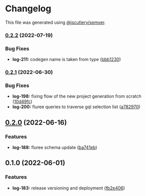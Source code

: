 # Changelog

This file was generated using [@jscutlery/semver](https://github.com/jscutlery/semver).

### [0.2.2](https://github.com/ikigai-github/logosphere/compare/decorators-0.2.1...decorators-0.2.2) (2022-07-19)

### Bug Fixes

- **log-211:** codegen name is taken from type ([bbb1230](https://github.com/ikigai-github/logosphere/commit/bbb1230065cc114376d569a51f6e8d81bc55ce06))

### [0.2.1](https://github.com/ikigai-github/logosphere/compare/decorators-0.2.0...decorators-0.2.1) (2022-06-30)

### Bug Fixes

- **log-198:** fixing flow of the new project generation from scratch ([10d49fc](https://github.com/ikigai-github/logosphere/commit/10d49fc30ab6c30fe9fde293a269e2f67a5f2a6c))
- **log-200:** fluree queries to traverse gql selection list ([a782970](https://github.com/ikigai-github/logosphere/commit/a7829709ebfa6a01c4766120426ee2de26fcf655))

## [0.2.0](https://github.com/ikigai-github/logosphere/compare/decorators-0.1.0...decorators-0.2.0) (2022-06-16)

### Features

- **log-188:** fluree schema update ([ba741eb](https://github.com/ikigai-github/logosphere/commit/ba741eb43e48576ab294d89dad63389d35b8dc42))

## 0.1.0 (2022-06-01)

### Features

- **log-183:** release versioning and deployment ([fb2e406](https://github.com/ikigai-github/logosphere/commit/fb2e4060161d0069c13ac8508982c36b3a7bbabb))
